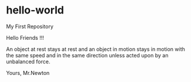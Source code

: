 # hello-world
My First Repository

Hello Friends !!!

An object at rest stays at rest and an object in motion stays in motion with the same speed and in the same direction unless acted upon by an unbalanced force.

Yours,
Mr.Newton
